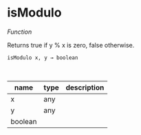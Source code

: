 # isModulo

_Function_

Returns true if y % x is zero, false otherwise.

<pre><code>isModulo x, y &rarr; boolean</code></pre>
<br>

| name | type | description |
|------|------|-------------|
|x|any||
|y|any||
|boolean|||


